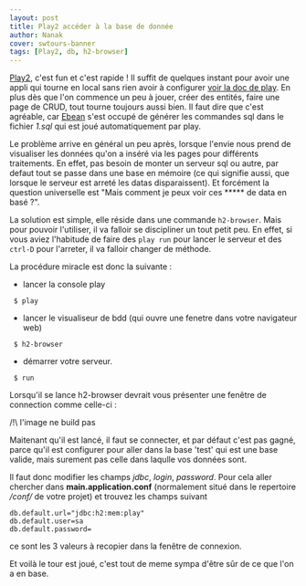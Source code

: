 ```yaml
---
layout: post
title: Play2 accéder à la base de donnée
author: Nanak
cover: swtours-banner
tags: [Play2, db, h2-browser]
---
```


[Play2](http://www.playframework.com/), c'est fun et c'est rapide !
Il suffit de quelques instant pour avoir une appli qui tourne en local sans rien avoir à configurer [voir la doc de play](http://www.playframework.com/documentation/2.2.x/NewApplication).
En plus dès que l'on commence un peu à jouer, créer des entités, faire une page de CRUD, tout tourne toujours aussi bien. Il faut dire que c'est agréable, car [Ebean](http://www.playframework.com/documentation/2.2.x/JavaEbean) s'est occupé de générer les commandes sql dans le fichier _1.sql_ qui est joué automatiquement par play.

Le problème arrive en général un peu après, lorsque l'envie nous prend de visualiser les données qu'on a inséré via les pages pour différents traitements.
En effet, pas besoin de monter un serveur sql ou autre, par defaut tout se passe dans une base en mémoire (ce qui signifie aussi, que lorsque le serveur est arreté les datas disparaissent).
Et forcément la question universelle est "Mais comment je peux voir ces ***** de data en basé ?".


La solution est simple, elle réside dans une commande `h2-browser`.
Mais pour pouvoir l'utiliser, il va falloir se discipliner un tout petit peu. En effet, si vous aviez l'habitude de faire des `play run` pour lancer le serveur et des `ctrl-D` pour l'arreter, il va falloir changer de méthode.

La procédure miracle est donc la suivante :

 * lancer la console play
```
 $ play
```
 * lancer le visualiseur de bdd (qui ouvre une fenetre dans votre navigateur web)
```
 $ h2-browser
```
 * démarrer votre serveur.
```
 $ run
```

Lorsqu'il se lance h2-browser devrait vous présenter une fenêtre de connection comme celle-ci :

/!\ l'image ne build pas

Maitenant qu'il est lancé, il faut se connecter, et par défaut c'est pas gagné, parce qu'il est configurer pour aller dans la base 'test' qui est une base valide, mais surement pas celle dans laqulle vos données sont.

Il faut donc modifier les champs _jdbc_, _login_, _password_.
Pour cela aller chercher dans __main.application.conf__ (normalement situé dans le repertoire _/conf/_ de votre projet) et trouvez les champs suivant

```
db.default.url="jdbc:h2:mem:play"
db.default.user=sa
db.default.password=
```
ce sont les 3 valeurs à recopier dans la fenêtre de connexion.

Et voilà le tour est joué, c'est tout de meme sympa d'être sûr de ce que l'on a en base.
